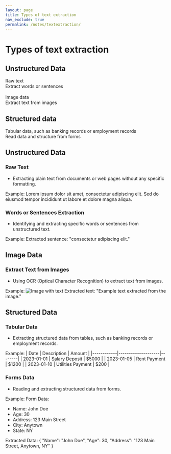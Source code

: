 ```yaml
---
layout: page
title: Types of text extraction
nav_exclude: true
permalink: /notes/textextraction/
---
```


# Types of text extraction



## **Unstructured Data** <br>
Raw text<br>
Extract words or sentences <br>
<br>
Image data<br> 
Extract text from images<br>
## **Structured data**<br>
Tabular data, such as banking records or employment records<br>
Read data and structure from forms<br>




## Unstructured Data

### Raw Text
- Extracting plain text from documents or web pages without any specific formatting.

Example:
Lorem ipsum dolor sit amet, consectetur adipiscing elit. Sed do eiusmod tempor incididunt ut labore et dolore magna aliqua.

### Words or Sentences Extraction
- Identifying and extracting specific words or sentences from unstructured text.

Example:
Extracted sentence: "consectetur adipiscing elit."

## Image Data

### Extract Text from Images
- Using OCR (Optical Character Recognition) to extract text from images.

Example:
![Image with text](image.jpg)
Extracted text: "Example text extracted from the image."

## Structured Data

### Tabular Data
- Extracting structured data from tables, such as banking records or employment records.

Example:
| Date       | Description        | Amount |
|------------|--------------------|--------|
| 2023-01-01 | Salary Deposit     | $5000  |
| 2023-01-05 | Rent Payment       | $1200  |
| 2023-01-10 | Utilities Payment  | $200   |

### Forms Data
- Reading and extracting structured data from forms.

Example:
Form Data:
- Name: John Doe
- Age: 30
- Address: 123 Main Street
- City: Anytown
- State: NY

Extracted Data:
{
  "Name": "John Doe",
  "Age": 30,
  "Address": "123 Main Street, Anytown, NY"
}
